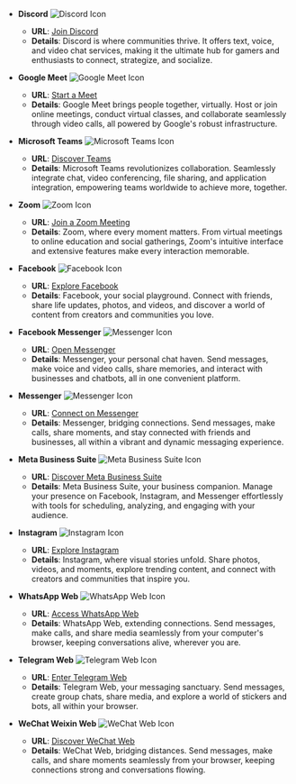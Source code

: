 - **Discord** 
  ![Discord Icon](https://img.icons8.com/color/452/discord-logo.png)
  - **URL**: [Join Discord](https://discord.com/channels/@me)
  - **Details**: Discord is where communities thrive. It offers text, voice, and video chat services, making it the ultimate hub for gamers and enthusiasts to connect, strategize, and socialize.

- **Google Meet** 
  ![Google Meet Icon](https://img.icons8.com/color/452/google-meet.png)
  - **URL**: [Start a Meet](https://meet.google.com/)
  - **Details**: Google Meet brings people together, virtually. Host or join online meetings, conduct virtual classes, and collaborate seamlessly through video calls, all powered by Google's robust infrastructure.

- **Microsoft Teams** 
  ![Microsoft Teams Icon](https://img.icons8.com/color/452/microsoft-teams.png)
  - **URL**: [Discover Teams](https://teams.live.com/_#/communities/)
  - **Details**: Microsoft Teams revolutionizes collaboration. Seamlessly integrate chat, video conferencing, file sharing, and application integration, empowering teams worldwide to achieve more, together.

- **Zoom** 
  ![Zoom Icon](https://img.icons8.com/color/452/zoom.png)
  - **URL**: [Join a Zoom Meeting](https://zoom.us/join)
  - **Details**: Zoom, where every moment matters. From virtual meetings to online education and social gatherings, Zoom's intuitive interface and extensive features make every interaction memorable.

- **Facebook** 
  ![Facebook Icon](https://img.icons8.com/color/452/facebook-new.png)
  - **URL**: [Explore Facebook](https://www.facebook.com/)
  - **Details**: Facebook, your social playground. Connect with friends, share life updates, photos, and videos, and discover a world of content from creators and communities you love.

- **Facebook Messenger** 
  ![Messenger Icon](https://img.icons8.com/color/452/facebook-messenger.png)
  - **URL**: [Open Messenger](https://www.facebook.com/messages/t/)
  - **Details**: Messenger, your personal chat haven. Send messages, make voice and video calls, share memories, and interact with businesses and chatbots, all in one convenient platform.

- **Messenger** 
  ![Messenger Icon](https://img.icons8.com/color/452/facebook-messenger.png)
  - **URL**: [Connect on Messenger](https://www.messenger.com/)
  - **Details**: Messenger, bridging connections. Send messages, make calls, share moments, and stay connected with friends and businesses, all within a vibrant and dynamic messaging experience.

- **Meta Business Suite** 
  ![Meta Business Suite Icon](https://img.icons8.com/color/452/facebook-business.png)
  - **URL**: [Discover Meta Business Suite](https://business.facebook.com/)
  - **Details**: Meta Business Suite, your business companion. Manage your presence on Facebook, Instagram, and Messenger effortlessly with tools for scheduling, analyzing, and engaging with your audience.

- **Instagram** 
  ![Instagram Icon](https://img.icons8.com/color/452/instagram-new.png)
  - **URL**: [Explore Instagram](https://www.instagram.com/)
  - **Details**: Instagram, where visual stories unfold. Share photos, videos, and moments, explore trending content, and connect with creators and communities that inspire you.

- **WhatsApp Web** 
  ![WhatsApp Web Icon](https://img.icons8.com/color/452/whatsapp--v1.png)
  - **URL**: [Access WhatsApp Web](https://web.whatsapp.com/)
  - **Details**: WhatsApp Web, extending connections. Send messages, make calls, and share media seamlessly from your computer's browser, keeping conversations alive, wherever you are.

- **Telegram Web** 
  ![Telegram Web Icon](https://img.icons8.com/color/452/telegram-app.png)
  - **URL**: [Enter Telegram Web](https://web.telegram.org/k/)
  - **Details**: Telegram Web, your messaging sanctuary. Send messages, create group chats, share media, and explore a world of stickers and bots, all within your browser.

- **WeChat Weixin Web** 
  ![WeChat Web Icon](https://img.icons8.com/color/452/wechat.png)
  - **URL**: [Discover WeChat Web](https://web.wechat.com/)
  - **Details**: WeChat Web, bridging distances. Send messages, make calls, and share moments seamlessly from your browser, keeping connections strong and conversations flowing.

